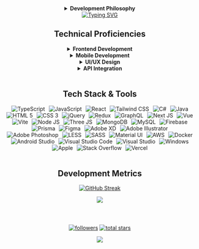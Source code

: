 <div align="center">
<details>
  <summary><b>Development Philosophy</b></summary>
I'm a passionate <b>Full Stack Developer</b>, with a strong focus on creating modern, responsive web and mobile applications. I specialise in leveraging the power of <b>React.js</b>, <b>TypeScript</b>, <b>Node.js</b> and <b>TailwindCSS</b> to build clean, user-friendly interfaces that deliver seamless experiences across all devices.
</details>

<div align="center">
  <a href="https://git.io/typing-svg">
    <img src="https://readme-typing-svg.demolab.com?font=Noto+Sans&size=33&pause=100&color=DC0663&background=17000000&center=true&vCenter=true&width=770&height=60&lines=I'm+a+passionate+Full+Stack+Developer%2C;with+a+strong+focus+on++creating+modern%2C;responsive+web+and+mobile+applications.;I+specialise+in+leveraging+the+power+of+React.js%2C;TypeScript%2C++Node.js+and+TailwindCSS;to+build+clean%2C+user-friendly+interfaces+that+;deliver+seamless+experiences+across+all+devices." alt="Typing SVG">
  </a>
</div>
</div>

<h2 align="center">Technical Proficiencies</h2>
<div align="center">
<details>
  <summary><b>Frontend Development</b></summary>
  <i>Crafting dynamic, responsive and pixel-perfect web applications using </i><b>React.js</b>, <b>JavaScript</b> <i>and modern frameworks like </i><b>Next.js</b> <i>and </i><b>Vue.js</b>.
</details>

<details>
  <summary><b>Mobile Development</b></summary>
  <i>Building cross-platform mobile apps with React Native, ensuring smooth performance on both </i><b>Android</b> <i>and</i> <b>iOS</b>.
</details>

<details>
  <summary><b>UI/UX Design</b></summary>
  <i>Designing intuitive and contemporary interfaces, with a focus on </i><b>user experience</b>, <b>accessibility</b> <i>and sleek </i><b>animations</b>.
</details>

<details>
  <summary><b>API Integration</b></summary>
  <i>Connecting frontends to powerful backends with </i><b>REST APIs</b> <i>and </i><b>GraphQL</b>.
</details>
</div>

</br>

<h2 align="center">Tech Stack & Tools</h2>
<div align="center">
  <img src="https://skillicons.dev/icons?i=ts" hspace="3" title="TypeScript"/> 
  <img src="https://skillicons.dev/icons?i=js" hspace="3" title="JavaScript"/> 
  <img src="https://skillicons.dev/icons?i=react" hspace="3" title="React"/>
  <img src="https://skillicons.dev/icons?i=tailwind" hspace="3" title="Tailwind CSS"/> 
  <img src="https://skillicons.dev/icons?i=cs" hspace="3" title="C#"/> 
  <img src="https://skillicons.dev/icons?i=java" hspace="3" title="Java"/> 
  <img src="https://skillicons.dev/icons?i=html" hspace="3" title="HTML 5"/> 
  <img src="https://skillicons.dev/icons?i=css" hspace="3" title="CSS 3"/>
  <img src="https://skillicons.dev/icons?i=jquery" hspace="3" title="jQuery"/> 
  <img src="https://skillicons.dev/icons?i=redux" hspace="3" title="Redux"/> 
  <img src="https://skillicons.dev/icons?i=graphql" hspace="3" title="GraphQL"/>
  <img src="https://skillicons.dev/icons?i=nextjs" hspace="3" title="Next JS"/> 
  <img src="https://skillicons.dev/icons?i=vue" hspace="3" title="Vue"/> 
  <img src="https://skillicons.dev/icons?i=vite" hspace="3" title="Vite"/> 
  <img src="https://skillicons.dev/icons?i=nodejs" hspace="3" title="Node JS"/> 
  <img src="https://skillicons.dev/icons?i=threejs" hspace="3" title="Three JS"/>
  <img src="https://skillicons.dev/icons?i=mongodb" hspace="3" title="MongoDB"/> 
  <img src="https://skillicons.dev/icons?i=mysql" hspace="3" title="MySQL"/> 
  <img src="https://skillicons.dev/icons?i=firebase" hspace="3" title="Firebase"/> 
  <img src="https://skillicons.dev/icons?i=prisma" hspace="3" title="Prisma"/>
  <img src="https://skillicons.dev/icons?i=figma" hspace="3" title="Figma"/> 
  <img src="https://skillicons.dev/icons?i=xd" hspace="3" title="Adobe XD"/> 
  <img src="https://skillicons.dev/icons?i=ai" hspace="3" title="Adobe Illustrator"/> 
  <img src="https://skillicons.dev/icons?i=ps" hspace="3" title="Adobe Photoshop"/> 
  <img src="https://skillicons.dev/icons?i=less" hspace="3" title="LESS"/> 
  <img src="https://skillicons.dev/icons?i=sass" hspace="3" title="SASS"/> 
  <img src="https://skillicons.dev/icons?i=materialui" hspace="3" title="Material UI"/> 
  <img src="https://skillicons.dev/icons?i=aws" hspace="3" title="AWS"/> 
  <img src="https://skillicons.dev/icons?i=docker" hspace="3" title="Docker"/> 
  <img src="https://skillicons.dev/icons?i=androidstudio" hspace="3" title="Android Studio"/>
  <img src="https://skillicons.dev/icons?i=vscode" hspace="3" title="Visual Studio Code"/>
  <img src="https://skillicons.dev/icons?i=visualstudio" hspace="3" title="Visual Studio"/> 
  <img src="https://skillicons.dev/icons?i=windows" hspace="3" title="Windows"/>
  <img src="https://skillicons.dev/icons?i=apple" hspace="3" title="Apple"/>
  <img src="https://skillicons.dev/icons?i=stackoverflow" hspace="3" title="Stack Overflow"/> 
  <img src="https://skillicons.dev/icons?i=vercel" hspace="3" title="Vercel"/>
</div>
</br>

<h2 align="center">Development Metrics</h2>
<div align="center">

[![GitHub Streak](https://streak-stats.demolab.com?user=kobra-soft&theme=gotham&card_width=475)](https://git.io/streak-stats)

<a href="https://github-readme-stats.vercel.app/api?username=kobra-soft&theme=gotham">
  <img src="https://github-readme-stats.vercel.app/api?username=kobra-soft&count_private=true&show_icons=true&theme=gotham&card_width=475" />
</a>

</div>
</br>

#

<p align="center">
  <a href="https://github.com/Kobra-soft?tab=followers">
    <img alt="followers" title="Follow me on Github" src="https://custom-icon-badges.demolab.com/github/followers/Kobra-soft?color=236ad3&labelColor=1155ba&style=for-the-badge&logo=person-add&label=Follow&logoColor=white"/></a>
      
  <a href="https://github.com/Kobra-soft?tab=repositories&sort=stargazers">
    <img alt="total stars" title="Total stars on GitHub" src="https://custom-icon-badges.demolab.com/github/stars/Kobra-soft?color=55960c&style=for-the-badge&labelColor=488207&logo=star"/></a>
</p>
<div align="center">
  
  ![](https://komarev.com/ghpvc/?username=kobra-soft)
  
</div>
